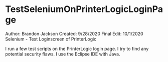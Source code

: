 # TestSeleniumOnPrinterLogicLoginPage

Author: Brandon Jackson 
Created: 9/28/2020 
Final Edit: 10/1/2020 
Selenium - Test Loginscreen of PrinterLogic

I run a few test scripts on the PrinterLogic login page. I try to find any potential security flaws. I use the Eclipse IDE with Java.
